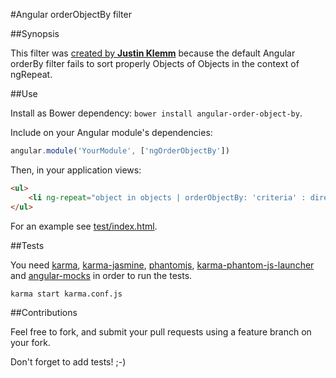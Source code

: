 #Angular orderObjectBy filter

##Synopsis

This filter was [created by **Justin Klemm**](http://justinklemm.com/angularjs-filter-ordering-objects-ngrepeat/) because the default Angular orderBy filter fails to sort properly Objects of Objects in the context of ngRepeat.

##Use

Install as Bower dependency: ```bower install angular-order-object-by```.

Include on your Angular module's dependencies:

```javascript
angular.module('YourModule', ['ngOrderObjectBy'])
```

Then, in your application views:

```html
<ul>
    <li ng-repeat="object in objects | orderObjectBy: 'criteria' : direction">...</li>
</ul>
```

For an example see [test/index.html](https://github.com/fmquaglia/ngOrderObjectBy/blob/master/test/index.html).

##Tests

You need [karma](https://www.npmjs.org/package/karma), [karma-jasmine](https://www.npmjs.org/package/karma-jasmine), [phantomjs](https://www.npmjs.org/package/phantomjs), [karma-phantom-js-launcher](https://www.npmjs.org/package/karma-phantomjs-launcher) and [angular-mocks](https://www.npmjs.org/package/angular-mocks) in order to run the tests.

```karma start karma.conf.js ```

##Contributions

Feel free to fork, and submit your pull requests using a feature branch on your fork.

Don't forget to add tests! ;-)
